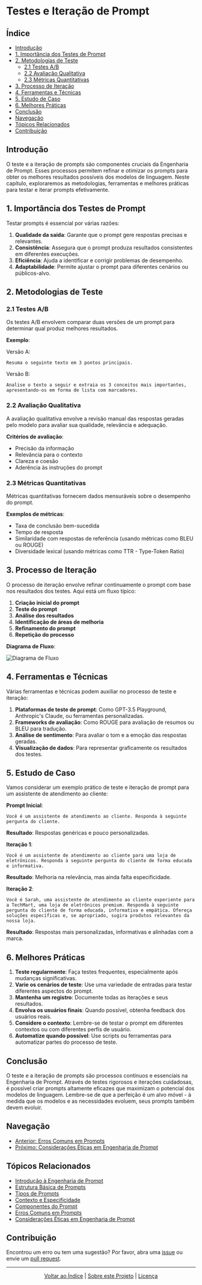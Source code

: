 # Testes e Iteração de Prompt

## Índice
- [Introdução](#introdução)
- [1. Importância dos Testes de Prompt](#1-importância-dos-testes-de-prompt)
- [2. Metodologias de Teste](#2-metodologias-de-teste)
  - [2.1 Testes A/B](#21-testes-ab)
  - [2.2 Avaliação Qualitativa](#22-avaliação-qualitativa)
  - [2.3 Métricas Quantitativas](#23-métricas-quantitativas)
- [3. Processo de Iteração](#3-processo-de-iteração)
- [4. Ferramentas e Técnicas](#4-ferramentas-e-técnicas)
- [5. Estudo de Caso](#5-estudo-de-caso)
- [6. Melhores Práticas](#6-melhores-práticas)
- [Conclusão](#conclusão)
- [Navegação](#navegação)
- [Tópicos Relacionados](#tópicos-relacionados)
- [Contribuição](#contribuição)

## Introdução

O teste e a iteração de prompts são componentes cruciais da Engenharia de Prompt. Esses processos permitem refinar e otimizar os prompts para obter os melhores resultados possíveis dos modelos de linguagem. Neste capítulo, exploraremos as metodologias, ferramentas e melhores práticas para testar e iterar prompts efetivamente.

## 1. Importância dos Testes de Prompt

Testar prompts é essencial por várias razões:

1. **Qualidade da saída**: Garante que o prompt gere respostas precisas e relevantes.
2. **Consistência**: Assegura que o prompt produza resultados consistentes em diferentes execuções.
3. **Eficiência**: Ajuda a identificar e corrigir problemas de desempenho.
4. **Adaptabilidade**: Permite ajustar o prompt para diferentes cenários ou públicos-alvo.

## 2. Metodologias de Teste

### 2.1 Testes A/B

Os testes A/B envolvem comparar duas versões de um prompt para determinar qual produz melhores resultados.

**Exemplo**:

Versão A:
```
Resuma o seguinte texto em 3 pontos principais.
```

Versão B:
```
Analise o texto a seguir e extraia os 3 conceitos mais importantes, apresentando-os em forma de lista com marcadores.
```

### 2.2 Avaliação Qualitativa

A avaliação qualitativa envolve a revisão manual das respostas geradas pelo modelo para avaliar sua qualidade, relevância e adequação.

**Critérios de avaliação**:
- Precisão da informação
- Relevância para o contexto
- Clareza e coesão
- Aderência às instruções do prompt

### 2.3 Métricas Quantitativas

Métricas quantitativas fornecem dados mensuráveis sobre o desempenho do prompt.

**Exemplos de métricas**:
- Taxa de conclusão bem-sucedida
- Tempo de resposta
- Similaridade com respostas de referência (usando métricas como BLEU ou ROUGE)
- Diversidade lexical (usando métricas como TTR - Type-Token Ratio)

## 3. Processo de Iteração

O processo de iteração envolve refinar continuamente o prompt com base nos resultados dos testes. Aqui está um fluxo típico:

1. **Criação inicial do prompt**
2. **Teste do prompt**
3. **Análise dos resultados**
4. **Identificação de áreas de melhoria**
5. **Refinamento do prompt**
6. **Repetição do processo**

**Diagrama de Fluxo**:

![Diagrama de Fluxo](./images/iteration_diagram.jpg)

## 4. Ferramentas e Técnicas

Várias ferramentas e técnicas podem auxiliar no processo de teste e iteração:

1. **Plataformas de teste de prompt**: Como GPT-3.5 Playground, Anthropic's Claude, ou ferramentas personalizadas.
2. **Frameworks de avaliação**: Como ROUGE para avaliação de resumos ou BLEU para tradução.
3. **Análise de sentimento**: Para avaliar o tom e a emoção das respostas geradas.
4. **Visualização de dados**: Para representar graficamente os resultados dos testes.

## 5. Estudo de Caso

Vamos considerar um exemplo prático de teste e iteração de prompt para um assistente de atendimento ao cliente:

**Prompt Inicial**:
```
Você é um assistente de atendimento ao cliente. Responda à seguinte pergunta do cliente.
```

**Resultado**: Respostas genéricas e pouco personalizadas.

**Iteração 1**:
```
Você é um assistente de atendimento ao cliente para uma loja de eletrônicos. Responda à seguinte pergunta do cliente de forma educada e informativa.
```

**Resultado**: Melhoria na relevância, mas ainda falta especificidade.

**Iteração 2**:
```
Você é Sarah, uma assistente de atendimento ao cliente experiente para a TechMart, uma loja de eletrônicos premium. Responda à seguinte pergunta do cliente de forma educada, informativa e empática. Ofereça soluções específicas e, se apropriado, sugira produtos relevantes da nossa loja.
```

**Resultado**: Respostas mais personalizadas, informativas e alinhadas com a marca.

## 6. Melhores Práticas

1. **Teste regularmente**: Faça testes frequentes, especialmente após mudanças significativas.
2. **Varie os cenários de teste**: Use uma variedade de entradas para testar diferentes aspectos do prompt.
3. **Mantenha um registro**: Documente todas as iterações e seus resultados.
4. **Envolva os usuários finais**: Quando possível, obtenha feedback dos usuários reais.
5. **Considere o contexto**: Lembre-se de testar o prompt em diferentes contextos ou com diferentes perfis de usuário.
6. **Automatize quando possível**: Use scripts ou ferramentas para automatizar partes do processo de teste.

## Conclusão

O teste e a iteração de prompts são processos contínuos e essenciais na Engenharia de Prompt. Através de testes rigorosos e iterações cuidadosas, é possível criar prompts altamente eficazes que maximizam o potencial dos modelos de linguagem. Lembre-se de que a perfeição é um alvo móvel - à medida que os modelos e as necessidades evoluem, seus prompts também devem evoluir.

## Navegação
- [Anterior: Erros Comuns em Prompts](06_common_pitfalls.md)
- [Próximo: Considerações Éticas em Engenharia de Prompt](08_ethical_considerations.md)

## Tópicos Relacionados
- [Introdução à Engenharia de Prompt](01_introduction_to_prompt_engineering.md)
- [Estrutura Básica de Prompts](02_basic_prompt_structure.md)
- [Tipos de Prompts](03_types_of_prompts.md)
- [Contexto e Especificidade](04_context_and_specificity.md)
- [Componentes do Prompt](05_prompt_components.md)
- [Erros Comuns em Prompts](06_common_pitfalls.md)
- [Considerações Éticas em Engenharia de Prompt](08_ethical_considerations.md)

## Contribuição

Encontrou um erro ou tem uma sugestão? Por favor, abra uma [issue](../../assets/utils/NOT_FOUND.md) ou envie um [pull request](../../assets/utils/NOT_FOUND.md).

---

<div align="center">
  <a href="#índice">Voltar ao Índice</a> |
  <a href="https://github.com/EYLatamSouth/beyondlabs-prompt-engineering">Sobre este Projeto</a> | 
  <a href="https://github.com/EYLatamSouth/beyondlabs-prompt-engineering/blob/main/LICENSE">Licença</a>
</div>